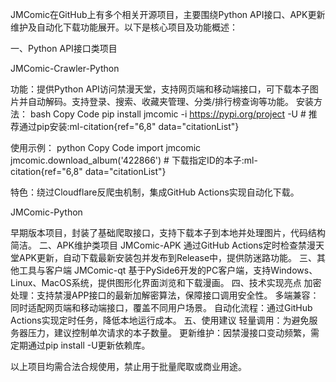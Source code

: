 JMComic在GitHub上有多个相关开源项目，主要围绕Python API接口、APK更新维护及自动化下载功能展开。以下是核心项目及功能概述：

一、Python API接口类项目

JMComic-Crawler-Python‌

功能‌：提供Python API访问禁漫天堂，支持网页端和移动端接口，可下载本子图片并自动解码。支持登录、搜索、收藏夹管理、分类/排行榜查询等功能‌。
安装方法‌：
bash
Copy Code
pip install jmcomic -i https://pypi.org/project -U  # 推荐通过pip安装‌:ml-citation{ref="6,8" data="citationList"}

使用示例‌：
python
Copy Code
import jmcomic
jmcomic.download_album('422866')  # 下载指定ID的本子‌:ml-citation{ref="6,8" data="citationList"}

特色‌：绕过Cloudflare反爬虫机制，集成GitHub Actions实现自动化下载‌。

JMComic-Python‌

早期版本项目，封装了基础爬取接口，支持下载本子到本地并处理图片，代码结构简洁‌。
二、APK维护类项目
JMComic-APK‌
通过GitHub Actions定时检查禁漫天堂APK更新，自动下载最新安装包并发布到Release中，提供防迷路功能‌。
三、其他工具与客户端
JMComic-qt‌
基于PySide6开发的PC客户端，支持Windows、Linux、MacOS系统，提供图形化界面浏览和下载漫画‌。
四、技术实现亮点
加密处理‌：支持禁漫APP接口的最新加解密算法，保障接口调用安全性‌。
多端兼容‌：同时适配网页端和移动端接口，覆盖不同用户场景‌。
自动化流程‌：通过GitHub Actions实现定时任务，降低本地运行成本‌。
五、使用建议
轻量调用‌：为避免服务器压力，建议控制单次请求的本子数量‌。
更新维护‌：因禁漫接口变动频繁，需定期通过pip install -U更新依赖库‌。

以上项目均需合法合规使用，禁止用于批量爬取或商业用途。
